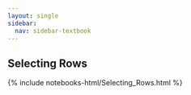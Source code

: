 ```yaml
---
layout: single
sidebar:
  nav: sidebar-textbook
---
```


Selecting Rows
--------------

{% include notebooks-html/Selecting_Rows.html %}
